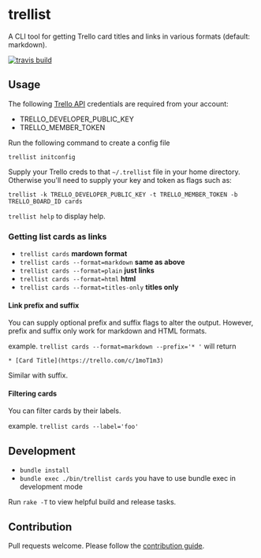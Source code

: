 # trellist

A CLI tool for getting Trello card titles and links in various
formats (default: markdown).

[![travis build](https://travis-ci.org/chaserx/trellist.svg?branch=master)](https://travis-ci.org/chaserx/trellist)

## Usage

The following [Trello API](https://developers.trello.com/) credentials are
required from your account:

- TRELLO_DEVELOPER_PUBLIC_KEY
- TRELLO_MEMBER_TOKEN

Run the following command to create a config file

`trellist initconfig`

Supply your Trello creds to that `~/.trellist` file in your home directory.
Otherwise you'll need to supply your key and token as flags such as:

`trellist -k TRELLO_DEVELOPER_PUBLIC_KEY -t TRELLO_MEMBER_TOKEN -b TRELLO_BOARD_ID cards`

`trellist help` to display help.

### Getting list cards as links

- `trellist cards` **mardown format**
- `trellist cards --format=markdown` **same as above**
- `trellist cards --format=plain` **just links**
- `trellist cards --format=html` **html**
- `trellist cards --format=titles-only` **titles only**

#### Link prefix and suffix

You can supply optional prefix and suffix flags to alter the output. However, prefix and suffix only work for markdown and HTML formats. 

example. `trellist cards --format=markdown --prefix='* '` will return

`* [Card Title](https://trello.com/c/1moT1m3)`

Similar with suffix. 

#### Filtering cards

You can filter cards by their labels. 

example. `trellist cards --label='foo'`

## Development

- `bundle install`
- `bundle exec ./bin/trellist cards` you have to use bundle exec in development mode

Run `rake -T` to view helpful build and release tasks. 

## Contribution

Pull requests welcome. Please follow the [contribution guide](contributing.md).
